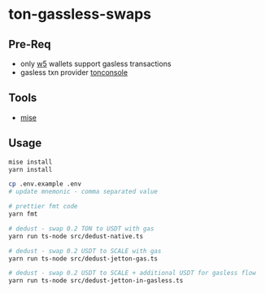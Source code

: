 # ton-gassless-swaps

## Pre-Req

- only [w5](https://github.com/tonkeeper/w5) wallets support gasless transactions
- gasless txn provider [tonconsole](https://docs.tonconsole.com/tonapi/cookbook)

## Tools

- [mise](https://mise.jdx.dev/getting-started.html)

## Usage

```zsh
mise install
yarn install
```

```zsh
cp .env.example .env
# update mnemonic - comma separated value
```

```sh
# prettier fmt code
yarn fmt
```

```zsh
# dedust - swap 0.2 TON to USDT with gas
yarn run ts-node src/dedust-native.ts

# dedust - swap 0.2 USDT to SCALE with gas
yarn run ts-node src/dedust-jetton-gas.ts

# dedust - swap 0.2 USDT to SCALE + additional USDT for gasless flow
yarn run ts-node src/dedust-jetton-in-gasless.ts
```
